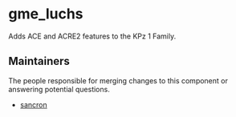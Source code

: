 gme_luchs
===================

Adds ACE and ACRE2 features to the KPz 1 Family.


## Maintainers

The people responsible for merging changes to this component or answering potential questions.

- [sancron](https://github.com/sancron)
